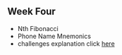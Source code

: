 ## Week Four

- Nth Fibonacci
- Phone Name Mnemonics
- challenges explanation click  [here](https://www.loom.com/share/b73de140a0a546f39747554d64fa82bf)